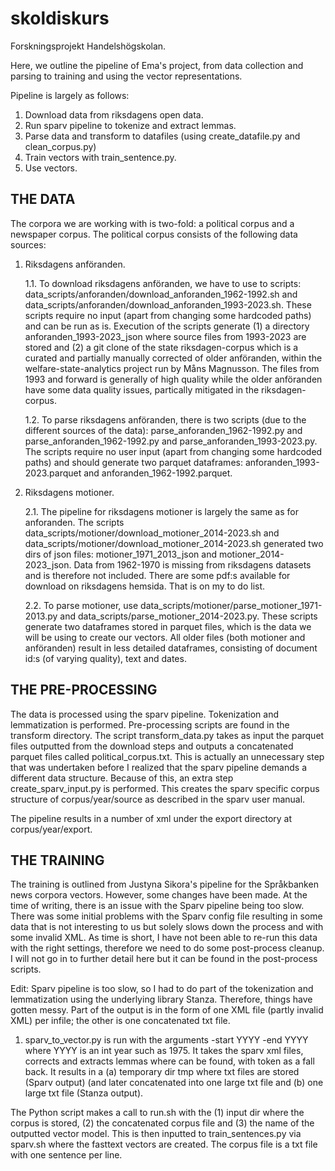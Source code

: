 # skoldiskurs
Forskningsprojekt Handelshögskolan.

Here, we outline the pipeline of Ema's project, from data collection and parsing to training and using the vector representations.

Pipeline is largely as follows:

1. Download data from riksdagens open data.
2. Run sparv pipeline to tokenize and extract lemmas.
3. Parse data and transform to datafiles (using create_datafile.py and clean_corpus.py)
4. Train vectors with train_sentence.py.
5. Use vectors.

## THE DATA

The corpora we are working with is two-fold: a political corpus and a newspaper corpus. The political corpus consists of the following data sources:

1. Riksdagens anföranden.

   1.1. To download riksdagens anföranden, we have to use to scripts: data_scripts/anforanden/download_anforanden_1962-1992.sh and data_scripts/anforanden/download_anforanden_1993-2023.sh. These scripts require no input (apart from changing some hardcoded paths) and can be run as is. Execution of the scripts generate (1) a directory anforanden_1993-2023_json where source files from 1993-2023 are stored and (2) a git clone of the state riksdagen-corpus which is a curated and partially manually corrected of older anföranden, within the welfare-state-analytics project run by Måns Magnusson. The files from 1993 and forward is generally of high quality while the older anföranden have some data quality issues, partically mitigated in the riksdagen-corpus.


   1.2. To parse riksdagens anföranden, there is two scripts (due to the different sources of the data): parse_anforanden_1962-1992.py and parse_anforanden_1962-1992.py and parse_anforanden_1993-2023.py. The scripts require no user input (apart from changing some hardcoded paths) and should generate two parquet dataframes: anforanden_1993-2023.parquet and anforanden_1962-1992.parquet.

2. Riksdagens motioner.

   2.1. The pipeline for riksdagens motioner is largely the same as for anforanden. The scripts data_scripts/motioner/download_motioner_2014-2023.sh and data_scripts/motioner/download_motioner_2014-2023.sh generated two dirs of json files: motioner_1971_2013_json and motioner_2014-2023_json. Data from 1962-1970 is missing from riksdagens datasets and is therefore not included. There are some pdf:s available for download on riksdagens hemsida. That is on my to do list.

   2.2. To parse motioner, use data_scripts/motioner/parse_motioner_1971-2013.py and data_scripts/parse_motioner_2014-2023.py. These scripts generate two dataframes stored in parquet files, which is the data we will be using to create our vectors. All older files (both motioner and anföranden) result in less detailed dataframes, consisting of document id:s (of varying quality), text and dates.

## THE PRE-PROCESSING

The data is processed using the sparv pipeline. Tokenization and lemmatization is performed. Pre-processing scripts are found in the transform directory. The script transform_data.py takes as input the parquet files outputted from the download steps and outputs a concatenated parquet files called political_corpus.txt. This is actually an unnecessary step that was undertaken before I realized that the sparv pipeline demands a different data structure. Because of this, an extra step create_sparv_input.py is performed. This creates the sparv specific corpus structure of corpus/year/source as described in the sparv user manual.

The pipeline results in a number of xml under the export directory at corpus/year/export.

## THE TRAINING

The training is outlined from Justyna Sikora's pipeline for the Språkbanken news corpora vectors. However, some changes have been made. At the time of writing, there is an issue with the Sparv pipeline being too slow. There was some initial problems with the Sparv config file resulting in some data that is not interesting to us but solely slows down the process and with some invalid XML. As time is short, I have not been able to re-run this data with the right settings, therefore we need to do some post-process cleanup. I will not go in to further detail here but it can be found in the post-process scripts.

Edit: Sparv pipeline is too slow, so I had to do part of the tokenization and lemmatization using the underlying library Stanza. Therefore, things have gotten messy. Part of the output is in the form of one XML file (partly invalid XML) per infile; the other is one concatenated txt file.

1. sparv_to_vector.py is run with the arguments -start YYYY -end YYYY where YYYY is an int year such as 1975. It takes the sparv xml files, corrects and extracts lemmas where can be found, with token as a fall back. It results in a (a) temporary dir tmp where txt files are stored (Sparv output) (and later concatenated into one large txt file and (b) one large txt file (Stanza output).

The Python script makes a call to run.sh with the (1) input dir where the corpus is stored, (2) the concatenated corpus file and (3) the name of the outputted vector model. This is then inputted to train_sentences.py via sparv.sh where the fasttext vectors are created. The corpus file is a txt file with one sentence per line.